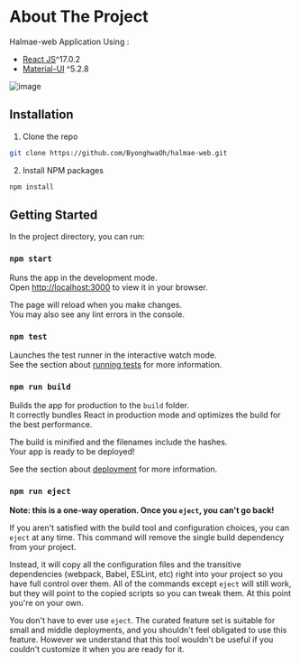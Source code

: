 # About The Project

Halmae-web Application Using :

  * [React JS](https://reactjs.org/)^17.0.2
  * [Material-UI](https://mui.com/) ^5.2.8


![image](https://www.theanimalpress.com/wp-content/uploads/2022/06/%E1%84%89%E1%85%B5%E1%84%80%E1%85%A9%E1%84%85%E1%85%B3%E1%84%8C%E1%85%A1%E1%84%87%E1%85%B3%E1%84%8C%E1%85%A9%E1%86%BC-4.jpeg)


## Installation

1. Clone the repo
```sh
git clone https://github.com/ByonghwaOh/halmae-web.git
```
2. Install NPM packages
```sh
npm install
```

## Getting Started

In the project directory, you can run:

### `npm start`

Runs the app in the development mode.\
Open [http://localhost:3000](http://localhost:3000) to view it in your browser.

The page will reload when you make changes.\
You may also see any lint errors in the console.

### `npm test`

Launches the test runner in the interactive watch mode.\
See the section about [running tests](https://facebook.github.io/create-react-app/docs/running-tests) for more information.

### `npm run build`

Builds the app for production to the `build` folder.\
It correctly bundles React in production mode and optimizes the build for the best performance.

The build is minified and the filenames include the hashes.\
Your app is ready to be deployed!

See the section about [deployment](https://facebook.github.io/create-react-app/docs/deployment) for more information.

### `npm run eject`

**Note: this is a one-way operation. Once you `eject`, you can't go back!**

If you aren't satisfied with the build tool and configuration choices, you can `eject` at any time. This command will remove the single build dependency from your project.

Instead, it will copy all the configuration files and the transitive dependencies (webpack, Babel, ESLint, etc) right into your project so you have full control over them. All of the commands except `eject` will still work, but they will point to the copied scripts so you can tweak them. At this point you're on your own.

You don't have to ever use `eject`. The curated feature set is suitable for small and middle deployments, and you shouldn't feel obligated to use this feature. However we understand that this tool wouldn't be useful if you couldn't customize it when you are ready for it.


